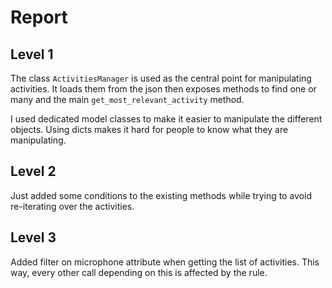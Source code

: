 # Report

## Level 1

The class `ActivitiesManager` is used as the central point for manipulating activities. It loads them from the json then exposes methods to find one or many and the main `get_most_relevant_activity` method.

I used dedicated model classes to make it easier to manipulate the different objects. Using dicts makes it hard for people to know what they are manipulating.

## Level 2

Just added some conditions to the existing methods while trying to avoid re-iterating over the activities.

## Level 3

Added filter on microphone attribute when getting the list of activities. This way, every other call depending on this is affected by the rule.